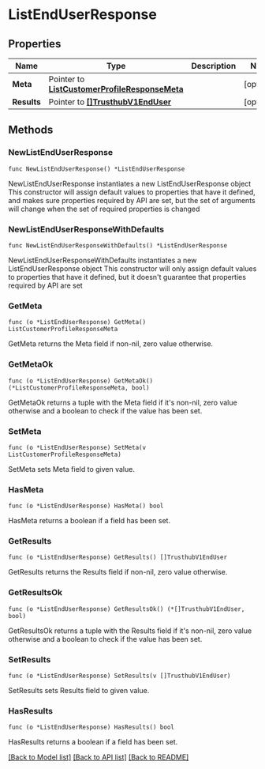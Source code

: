 # ListEndUserResponse

## Properties

Name | Type | Description | Notes
------------ | ------------- | ------------- | -------------
**Meta** | Pointer to [**ListCustomerProfileResponseMeta**](ListCustomerProfileResponse_meta.md) |  | [optional] 
**Results** | Pointer to [**[]TrusthubV1EndUser**](TrusthubV1EndUser.md) |  | [optional] 

## Methods

### NewListEndUserResponse

`func NewListEndUserResponse() *ListEndUserResponse`

NewListEndUserResponse instantiates a new ListEndUserResponse object
This constructor will assign default values to properties that have it defined,
and makes sure properties required by API are set, but the set of arguments
will change when the set of required properties is changed

### NewListEndUserResponseWithDefaults

`func NewListEndUserResponseWithDefaults() *ListEndUserResponse`

NewListEndUserResponseWithDefaults instantiates a new ListEndUserResponse object
This constructor will only assign default values to properties that have it defined,
but it doesn't guarantee that properties required by API are set

### GetMeta

`func (o *ListEndUserResponse) GetMeta() ListCustomerProfileResponseMeta`

GetMeta returns the Meta field if non-nil, zero value otherwise.

### GetMetaOk

`func (o *ListEndUserResponse) GetMetaOk() (*ListCustomerProfileResponseMeta, bool)`

GetMetaOk returns a tuple with the Meta field if it's non-nil, zero value otherwise
and a boolean to check if the value has been set.

### SetMeta

`func (o *ListEndUserResponse) SetMeta(v ListCustomerProfileResponseMeta)`

SetMeta sets Meta field to given value.

### HasMeta

`func (o *ListEndUserResponse) HasMeta() bool`

HasMeta returns a boolean if a field has been set.

### GetResults

`func (o *ListEndUserResponse) GetResults() []TrusthubV1EndUser`

GetResults returns the Results field if non-nil, zero value otherwise.

### GetResultsOk

`func (o *ListEndUserResponse) GetResultsOk() (*[]TrusthubV1EndUser, bool)`

GetResultsOk returns a tuple with the Results field if it's non-nil, zero value otherwise
and a boolean to check if the value has been set.

### SetResults

`func (o *ListEndUserResponse) SetResults(v []TrusthubV1EndUser)`

SetResults sets Results field to given value.

### HasResults

`func (o *ListEndUserResponse) HasResults() bool`

HasResults returns a boolean if a field has been set.


[[Back to Model list]](../README.md#documentation-for-models) [[Back to API list]](../README.md#documentation-for-api-endpoints) [[Back to README]](../README.md)


